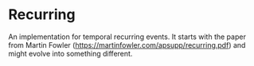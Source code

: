 # Recurring

An implementation for temporal recurring events. It starts with the paper from Martin Fowler (https://martinfowler.com/apsupp/recurring.pdf) and might evolve into something different. 
